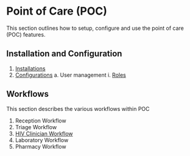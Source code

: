 # Point of Care \(POC\)

This section outlines how to setup, configure and use the point of care \(POC\) features.

## Installation and Configuration

1. [Installations](installation-and-configuration.md#installation)
2. [Configurations](installation-and-configuration.md#configuration)
   a. User management
   i. [Roles](point-of-care/installation-and-configuration/roles.md)

## Workflows
This section describes the various workflows within POC

1. Reception Workflow
2. Triage Workflow
3. [HIV Clinician Workflow](point-of-care/work-flows/clinician/hiv-clinic.md)
4. Laboratory Workflow
5. Pharmacy Workflow
